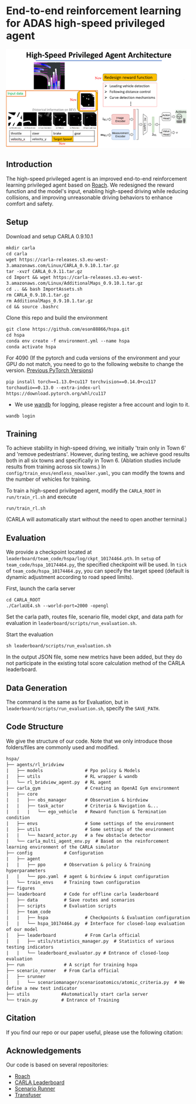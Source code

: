 # End-to-end reinforcement learning for ADAS high-speed privileged agent

![teaser](figures/Architecture.png)

<!-- > [**End-to-end reinforcement learning for ADAS high-speed privileged agent**](https://etheses.lib.ntust.edu.tw/)    
>  Guan-Yan, LIN,  Yie-Tarng Chen   -->

## Introduction

The high-speed privileged agent is an improved end-to-end reinforcement learning privileged agent based on [Roach](https://github.com/zhejz/carla-roach). We redesigned the reward function and the model's input, enabling high-speed driving while reducing collisions, and improving unreasonable driving behaviors to enhance comfort and safety.


## Setup
Download and setup CARLA 0.9.10.1
```
mkdir carla
cd carla
wget https://carla-releases.s3.eu-west-3.amazonaws.com/Linux/CARLA_0.9.10.1.tar.gz
tar -xvzf CARLA_0.9.11.tar.gz
cd Import && wget https://carla-releases.s3.eu-west-3.amazonaws.com/Linux/AdditionalMaps_0.9.10.1.tar.gz
cd .. && bash ImportAssets.sh
rm CARLA_0.9.10.1.tar.gz
rm AdditionalMaps_0.9.10.1.tar.gz
cd && source .bashrc
```

Clone this repo and build the environment

```
git clone https://github.com/eson88866/hspa.git
cd hspa
conda env create -f environment.yml --name hspa
conda activate hspa
```
For 4090 (If the pytorch and cuda versions of the environment and your GPU do not match, you need to go to the following website to change the version. [Previous PyTorch Versions](https://pytorch.org/get-started/previous-versions/))
```
pip install torch==1.13.0+cu117 torchvision==0.14.0+cu117 torchaudio==0.13.0 --extra-index-url https://download.pytorch.org/whl/cu117
```

- We use [wandb](https://wandb.ai/site) for logging, please register a free account and login to it.
```
wandb login
```

## Training
To achieve stability in high-speed driving, we initially 'train only in Town 6' and 'remove pedestrians'. However, during testing, we achieve good results both in all six towns and specifically in Town 6. (Ablation studies include results from training across six towns.)
In `config/train_envs/endless_nowalker.yaml`, you can modify the towns and the number of vehicles for training.

To train a high-speed privileged agent, modify the `CARLA_ROOT` in ``run/train_rl.sh`` and execute
```
run/train_rl.sh
```
(CARLA will automatically start without the need to open another terminal.)

## Evaluation
We provide a checkpoint located at `leaderboard/team_code/hspa/log/ckpt_10174464.pth`.
In `setup` of `team_code/hspa_10174464.py`, the specified checkpoint will be used.
In `tick` of `team_code/hspa_10174464.py`, you can specify the target speed (default is dynamic adjustment according to road speed limits).

First, launch the carla server

```
cd CARLA_ROOT
./CarlaUE4.sh --world-port=2000 -opengl
```
Set the carla path, routes file, scenario file, model ckpt, and data path for evaluation in `leaderboard/scripts/run_evaluation.sh`.

Start the evaluation

```
sh leaderboard/scripts/run_evaluation.sh
```
In the output JSON file, some new metrics have been added, but they do not participate in the existing total score calculation method of the CARLA leaderboard.

## Data Generation
The command is the same as for Evaluation, but in `leaderboard/scripts/run_evaluation.sh`, specify the `SAVE_PATH`.

## Code Structure
We give the structure of our code. Note that we only introduce those folders/files are commonly used and modified.

    hspa/
    ├── agents/rl_bridview
    |   ├── models                # Ppo policy & Models
    |   ├── utils                 # RL wrapper & wandb
    |   └── rl_bridview_agent.py  # RL agent
    ├── carla_gym                 # Creating an OpenAI Gym environment
    |   ├── core
    |   |   ├── obs_manager       # Observation & birdview
    |   |   ├── task_actor        # Criteria & Navigation &...
    |   |   |   └── ego_vehicle   # Reward function & Termination condition
    |   ├── envs                  # Some settings of the environment
    |   ├── utils                 # Some settings of the environment
    |   |   └── hazard_actor.py   # a few obstacle detector
    |   └── carla_multi_agent_env.py  # Based on the reinforcement learning environment of the CARLA simulator
    ├── config            # Configuration
    |   ├── agent
    |   |   ├── ppo       # Observation & policy & Training hyperparameters
    |   |   └── ppo.yaml  # agent & birdview & input configuration
    |   └── train_envs    # Training town configuration
    ├── figures
    ├── leaderboard       # Code for offline carla leaderboard
    │   ├── data          # Save routes and scenarios
    │   ├── scripts       # Evaluation scripts
    │   ├── team_code
    |   |   ├── hspa              # Checkpoints & Evaluation configuration
    │   |   └── hspa_10174464.py  # Interface for closed-loop evaluation of our model
    │   ├── leaderboard           # From Carla official
    |   |   ├── utils/statistics_manager.py  # Statistics of various testing indicators
    |   |   └── leaderboard_evaluator.py # Entrance of closed-loop evaluation
    ├── run               # A script for training hspa
    ├── scenario_runner   # From Carla official
    │   ├── srunner
    │   |   └── scenariomanager/scenarioatomics/atomic_criteria.py  # We define a new test indicator
    ├── utils            #Automatically start carla server
    └── train.py         # Entrance of Training

## Citation

If you find our repo or our paper useful, please use the following citation:

<!-- ## License -->

## Acknowledgements

Our code is based on several repositories:
- [Roach](https://github.com/zhejz/carla-roach)
- [CARLA Leaderboard](https://github.com/carla-simulator/leaderboard)
- [Scenario Runner](https://github.com/carla-simulator/scenario_runner)
- [Transfuser](https://github.com/autonomousvision/transfuser)
